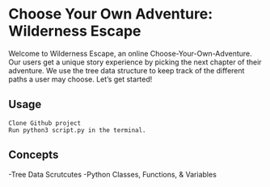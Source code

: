 # Choose Your Own Adventure: Wilderness Escape

Welcome to Wilderness Escape, an online Choose-Your-Own-Adventure. Our users get a unique story experience by picking the next chapter of their adventure. We use the tree data structure to keep track of the different paths a user may choose. Let’s get started!

## Usage

```
Clone Github project
Run python3 script.py in the terminal.
```
## Concepts
-Tree Data Scrutcutes 
-Python Classes, Functions, & Variables
